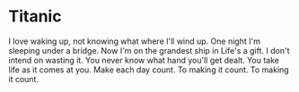 # Titanic
I love waking up, not knowing what where I'll wind up.
One night I'm sleeping under a bridge.
Now I'm on the grandest ship in Life's a gift.
I don't intend on wasting it.
You never know what hand you'll get dealt.
You take life as it comes at you.
Make each day count.
To making it count.
To making it count.

